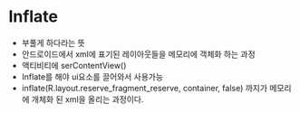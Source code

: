 # Inflate
- 부풀게 하다라는 뜻
- 안드로이드에서 xml에 표기된 레이아웃들을 메모리에 객체화 하는 과정
- 액티비티에 serContentView() 
- Inflate를 해야 ui요소를 끌어와서 사용가능
- inflate(R.layout.reserve_fragment_reserve, container, false) 까지가 메모리에 개체화 된 xml을 올리는 과정이다.